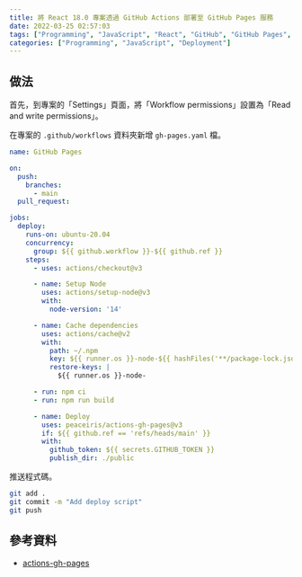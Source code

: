 ```yaml
---
title: 將 React 18.0 專案透過 GitHub Actions 部署至 GitHub Pages 服務
date: 2022-03-25 02:57:03
tags: ["Programming", "JavaScript", "React", "GitHub", "GitHub Pages", "GitHub Actions"]
categories: ["Programming", "JavaScript", "Deployment"]
---
```


## 做法

首先，到專案的「Settings」頁面，將「Workflow permissions」設置為「Read and write permissions」。

在專案的 `.github/workflows` 資料夾新增 `gh-pages.yaml` 檔。

```yaml
name: GitHub Pages

on:
  push:
    branches:
      - main
  pull_request:

jobs:
  deploy:
    runs-on: ubuntu-20.04
    concurrency:
      group: ${{ github.workflow }}-${{ github.ref }}
    steps:
      - uses: actions/checkout@v3

      - name: Setup Node
        uses: actions/setup-node@v3
        with:
          node-version: '14'

      - name: Cache dependencies
        uses: actions/cache@v2
        with:
          path: ~/.npm
          key: ${{ runner.os }}-node-${{ hashFiles('**/package-lock.json') }}
          restore-keys: |
            ${{ runner.os }}-node-

      - run: npm ci
      - run: npm run build

      - name: Deploy
        uses: peaceiris/actions-gh-pages@v3
        if: ${{ github.ref == 'refs/heads/main' }}
        with:
          github_token: ${{ secrets.GITHUB_TOKEN }}
          publish_dir: ./public
```

推送程式碼。

```bash
git add .
git commit -m "Add deploy script"
git push
```

## 參考資料

- [actions-gh-pages](https://github.com/peaceiris/actions-gh-pages)
